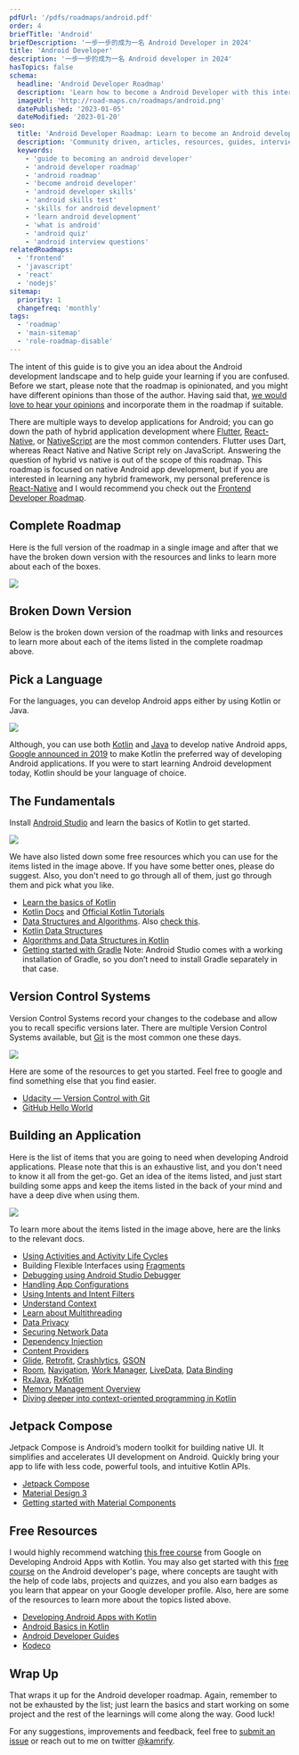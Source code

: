 ```yaml
---
pdfUrl: '/pdfs/roadmaps/android.pdf'
order: 4
briefTitle: 'Android'
briefDescription: '一步一步的成为一名 Android Developer in 2024'
title: 'Android Developer'
description: '一步一步的成为一名 Android developer in 2024'
hasTopics: false
schema:
  headline: 'Android Developer Roadmap'
  description: 'Learn how to become a Android Developer with this interactive step by step guide in 2024. We also have resources and short descriptions attached to the roadmap items so you can get everything you want to learn in one place.'
  imageUrl: 'http://road-maps.cn/roadmaps/android.png'
  datePublished: '2023-01-05'
  dateModified: '2023-01-20'
seo:
  title: 'Android Developer Roadmap: Learn to become an Android developer'
  description: 'Community driven, articles, resources, guides, interview questions, quizzes for android development. Learn to become a modern Android developer by following the steps, skills, resources and guides listed in this roadmap.'
  keywords:
    - 'guide to becoming an android developer'
    - 'android developer roadmap'
    - 'android roadmap'
    - 'become android developer'
    - 'android developer skills'
    - 'android skills test'
    - 'skills for android development'
    - 'learn android development'
    - 'what is android'
    - 'android quiz'
    - 'android interview questions'
relatedRoadmaps:
  - 'frontend'
  - 'javascript'
  - 'react'
  - 'nodejs'
sitemap:
  priority: 1
  changefreq: 'monthly'
tags:
  - 'roadmap'
  - 'main-sitemap'
  - 'role-roadmap-disable'
---
```

The intent of this guide is to give you an idea about the Android development landscape and to help guide your learning if you are confused. Before we start, please note that the roadmap is opinionated, and you might have different opinions than those of the author. Having said that, [we would love to hear your opinions](https://github.com/kamranahmedse/developer-roadmap/issues/new) and incorporate them in the roadmap if suitable.

There are multiple ways to develop applications for Android; you can go down the path of hybrid application development where [Flutter](https://flutter.dev/), [React-Native](https://reactnative.dev/), or [NativeScript](https://www.nativescript.org/) are the most common contenders. Flutter uses Dart, whereas React Native and Native Script rely on JavaScript. Answering the question of hybrid vs native is out of the scope of this roadmap. This roadmap is focused on native Android app development, but if you are interested in learning any hybrid framework, my personal preference is [React-Native](https://reactnative.dev) and I would recommend you check out the [Frontend Developer Roadmap](/frontend).

## Complete Roadmap

Here is the full version of the roadmap in a single image and after that we have the broken down version with the resources and links to learn more about each of the boxes.

[![](/roadmaps/android/roadmap.svg)](/roadmaps/android/roadmap.png)

## Broken Down Version

Below is the broken down version of the roadmap with links and resources to learn more about each of the items listed in the complete roadmap above.

## Pick a Language

For the languages, you can develop Android apps either by using Kotlin or Java.

[![](/roadmaps/android/pick-language.svg)](/roadmaps/android/pick-language.svg)

Although, you can use both [Kotlin](<https://en.wikipedia.org/wiki/Kotlin_(programming_language)>) and [Java](<https://en.wikipedia.org/wiki/Java_(programming_language)>) to develop native Android apps, [Google announced in 2019](https://android-developers.googleblog.com/2019/05/google-io-2019-empowering-developers-to-build-experiences-on-Android-Play.html) to make Kotlin the preferred way of developing Android applications. If you were to start learning Android development today, Kotlin should be your language of choice.

## The Fundamentals

Install [Android Studio](https://developer.android.com/studio) and learn the basics of Kotlin to get started.

[![](/roadmaps/android/the-fundamentals.png)](/roadmaps/android/the-fundamentals.png)

We have also listed down some free resources which you can use for the items listed in the image above. If you have some better ones, please do suggest. Also, you don't need to go through all of them, just go through them and pick what you like.

- [Learn the basics of Kotlin](https://blog.teamtreehouse.com/absolute-beginners-guide-kotlin)
- [Kotlin Docs](https://kotlinlang.org/docs/reference/basic-syntax.html) and [Official Kotlin Tutorials](https://kotlinlang.org/docs/tutorials/)
- [Data Structures and Algorithms](https://www.studytonight.com/data-structures/introduction-to-data-structures). Also [check this](https://www.tutorialspoint.com/data_structures_algorithms/index.htm).
- [Kotlin Data Structures](https://kotlinlang.org/docs/reference/collections-overview.html)
- [Algorithms and Data Structures in Kotlin](https://github.com/bmaslakov/kotlin-algorithm-club)
- [Getting started with Gradle](https://docs.gradle.org/current/userguide/userguide.html)
  Note: Android Studio comes with a working installation of Gradle, so you don’t need to install Gradle separately in that case.

## Version Control Systems

Version Control Systems record your changes to the codebase and allow you to recall specific versions later. There are multiple Version Control Systems available, but [Git](https://git-scm.com/) is the most common one these days.

[![](/roadmaps/android/git-github.png)](/roadmaps/android/git-github.png)

Here are some of the resources to get you started. Feel free to google and find something else that you find easier.

- [Udacity — Version Control with Git](https://www.udacity.com/course/version-control-with-git--ud123)
- [GitHub Hello World](https://guides.github.com/activities/hello-world/)

## Building an Application

Here is the list of items that you are going to need when developing Android applications. Please note that this is an exhaustive list, and you don't need to know it all from the get-go. Get an idea of the items listed, and just start building some apps and keep the items listed in the back of your mind and have a deep dive when using them.

[![](/roadmaps/android/build-an-application.png)](/roadmaps/android/build-an-application.png)

To learn more about the items listed in the image above, here are the links to the relevant docs.

- [Using Activities and Activity Life Cycles](https://developer.android.com/guide/components/activities/intro-activities)
- Building Flexible Interfaces using [Fragments](https://developer.android.com/guide/components/fragments)
- [Debugging using Android Studio Debugger](https://developer.android.com/studio/debug)
- [Handling App Configurations](https://developer.android.com/work/managed-configurations)
- [Using Intents and Intent Filters](https://developer.android.com/guide/components/intents-filters)
- [Understand Context](https://guides.codepath.com/android/Using-Context)
- [Learn about Multithreading](https://developer.android.com/training/multiple-threads)
- [Data Privacy](https://www.raywenderlich.com/6901838-data-privacy-for-android)
- [Securing Network Data](https://www.raywenderlich.com/5634-securing-network-data-tutorial-for-android)
- [Dependency Injection](https://developer.android.com/training/dependency-injection)
- [Content Providers](https://developer.android.com/guide/topics/providers/content-providers)
- [Glide](https://github.com/bumptech/glide), [Retrofit](https://square.github.io/retrofit/), [Crashlytics](https://firebase.google.com/docs/crashlytics/get-started), [GSON](https://github.com/google/gson)
- [Room](https://developer.android.com/topic/libraries/architecture/room), [Navigation](https://developer.android.com/guide/navigation/navigation-getting-started), [Work Manager](https://developer.android.com/topic/libraries/architecture/workmanager), [LiveData](https://developer.android.com/topic/libraries/architecture/livedata), [Data Binding](https://developer.android.com/topic/libraries/data-binding)
- [RxJava](https://github.com/ReactiveX/RxJava), [RxKotlin](https://github.com/ReactiveX/RxKotlin)
- [Memory Management Overview](https://developer.android.com/topic/performance/memory-overview)
- [Diving deeper into context-oriented programming in Kotlin](https://proandroiddev.com/diving-deeper-into-context-oriented-programming-in-kotlin-3ecb4ec38814)

## Jetpack Compose

Jetpack Compose is Android’s modern toolkit for building native UI. It simplifies and accelerates UI development on Android. Quickly bring your app to life with less code, powerful tools, and intuitive Kotlin APIs.

- [Jetpack Compose](https://developer.android.com/jetpack/compose/documentation)
- [Material Design 3](https://m3.material.io/)
- [Getting started with Material Components](https://m3.material.io/libraries/mdc-android/getting-started)

## Free Resources

I would highly recommend watching [this free course](https://www.udacity.com/course/developing-android-apps-with-kotlin--ud9012) from Google on Developing Android Apps with Kotlin. You may also get started with this [free course](https://developer.android.com/courses/android-basics-kotlin/course) on the Android developer's page, where concepts are taught with the help of code labs, projects and quizzes, and you also earn badges as you learn that appear on your Google developer profile. Also, here are some of the resources to learn more about the topics listed above.

- [Developing Android Apps with Kotlin](https://www.udacity.com/course/developing-android-apps-with-kotlin--ud9012)
- [Android Basics in Kotlin](https://developer.android.com/courses/android-basics-kotlin/course)
- [Android Developer Guides](https://developer.android.com/guide)
- [Kodeco](https://www.kodeco.com)

## Wrap Up

That wraps it up for the Android developer roadmap. Again, remember to not be exhausted by the list; just learn the basics and start working on some project and the rest of the learnings will come along the way. Good luck!

For any suggestions, improvements and feedback, feel free to [submit an issue](https://github.com/kamranahmedse/developer-roadmap) or reach out to me on twitter [@kamrify](https://twitter.com/kamrify).

<!-- @fixme add padding to the container -->

<br /><br /><br />
